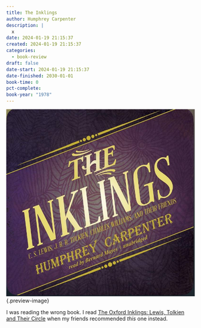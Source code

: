```yaml
---
title: The Inklings
author: Humphrey Carpenter
description: |
  x
date: 2024-01-19 21:15:37
created: 2024-01-19 21:15:37
categories:
  - book-review
draft: false
date-start: 2024-01-19 21:15:37
date-finished: 2030-01-01
book-time: 0
pct-complete: 
book-year: "1978"
---
```

![The Inklings](../img/book-the-inklings-by-humphrey-carpenter.jpeg){.preview-image}

I was reading the wrong book. I read [The Oxford Inklings: Lewis, Tolkien and Their Circle](the-oxford-inklings-lewis-tolkien-and-their-circle.md) when my friends recommended *this* one instead. 

